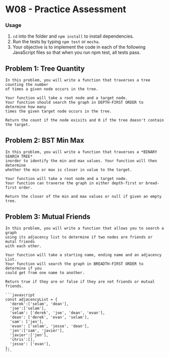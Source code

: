 
# W08 - Practice Assessment

### Usage

  1. `cd` into the folder and `npm install` to install dependencies.
  2. Run the tests by typing `npm test` or `mocha`.
  3. Your objective is to implement the code in each of the following JavaScript files so that when you run npm test, all tests pass.

## Problem 1: Tree Quantity

    In this problem, you will write a function that traverses a tree counting the number
    of times a given node occurs in the tree.

    Your function will take a root node and a target node.
    Your function should search the graph in DEPTH-FIRST ORDER to determine how many
    times the given target node occurs in the tree.

    Return the count if the node exisits and 0 if the tree doesn't contain the target.

## Problem 2: BST Min Max

    In this problem, you will write a function that traverses a *BINARY SEARCH TREE*
    inorder to identify the min and max values. Your function will then determine
    whether the min or max is closer in value to the target.

    Your function will take a root node and a target node.
    Your function can traverse the graph in either depth-first or bread-first order.

    Return the closer of the min and max values or null if given an empty tree.

## Problem 3:  Mutual Friends

    In this problem, you will write a function that allows you to search a graph
    using its adjacency list to determine if two nodes are friends or mutal friends
    with each other.

    Your function will take a starting name, ending name and an adjacency List.
    Your function will search the graph in BREADTH-FIRST ORDER to determine if you
    could get from one name to another.

    Return true if they are or false if they are not friends or mutual friends.
    
    ```javascript
    const adjacencyList = {
      'derek':['selam', 'dean'],
      'joe':['selam'],
      'selam': ['derek', 'joe', 'dean', 'evan'],
      'dean': ['derek', 'evan', 'selam'],
      'sam': ['jen'],
      'evan': ['selam', 'jesse', 'dean'],
      'jen':['sam', 'javier'],
      'javier':['jen'],
      'chris':[],
      'jesse': ['evan'],
    };
    ```
